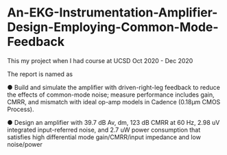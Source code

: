 # An-EKG-Instrumentation-Amplifier-Design-Employing-Common-Mode-Feedback

This my project when I had course at UCSD
Oct 2020 - Dec 2020

The report is named as <An instrumentation amplifier design using common-mode feedback>
  
● Build and simulate the amplifier with driven-right-leg feedback to reduce the effects of common-mode noise; measure performance includes gain, CMRR, and mismatch with ideal op-amp models in Cadence (0.18μm CMOS Process).

● Design an amplifier with 39.7 dB Av, dm, 123 dB CMRR at 60 Hz, 2.98 uV integrated input-referred noise, and 2.7 uW power consumption that satisfies high differential mode gain/CMRR/input impedance and low noise/power
